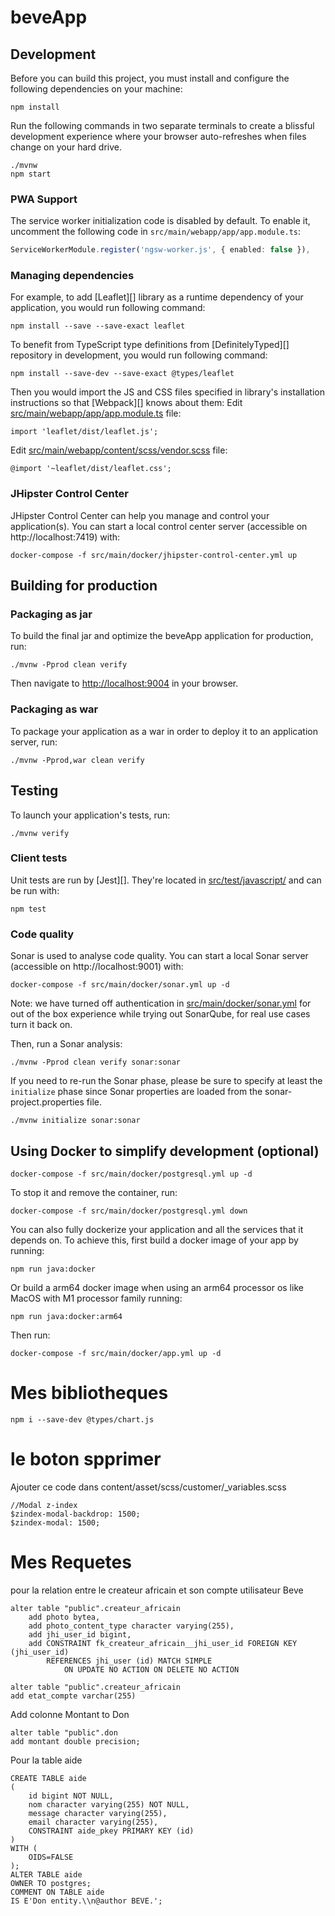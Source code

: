 # beveApp

## Development

Before you can build this project, you must install and configure the following dependencies on your machine:

```
npm install
```


Run the following commands in two separate terminals to create a blissful development experience where your browser
auto-refreshes when files change on your hard drive.

```
./mvnw
npm start
```

### PWA Support

The service worker initialization code is disabled by default. To enable it, uncomment the following code in `src/main/webapp/app/app.module.ts`:

```typescript
ServiceWorkerModule.register('ngsw-worker.js', { enabled: false }),
```

### Managing dependencies

For example, to add [Leaflet][] library as a runtime dependency of your application, you would run following command:

```
npm install --save --save-exact leaflet
```

To benefit from TypeScript type definitions from [DefinitelyTyped][] repository in development, you would run following command:

```
npm install --save-dev --save-exact @types/leaflet
```

Then you would import the JS and CSS files specified in library's installation instructions so that [Webpack][] knows about them:
Edit [src/main/webapp/app/app.module.ts](src/main/webapp/app/app.module.ts) file:

```
import 'leaflet/dist/leaflet.js';
```

Edit [src/main/webapp/content/scss/vendor.scss](src/main/webapp/content/scss/vendor.scss) file:

```
@import '~leaflet/dist/leaflet.css';
```

### JHipster Control Center

JHipster Control Center can help you manage and control your application(s). You can start a local control center server (accessible on http://localhost:7419) with:

```
docker-compose -f src/main/docker/jhipster-control-center.yml up
```

## Building for production

### Packaging as jar

To build the final jar and optimize the beveApp application for production, run:

```
./mvnw -Pprod clean verify
```

Then navigate to [http://localhost:9004](http://localhost:9004) in your browser.

### Packaging as war

To package your application as a war in order to deploy it to an application server, run:

```
./mvnw -Pprod,war clean verify
```

## Testing

To launch your application's tests, run:

```
./mvnw verify
```

### Client tests

Unit tests are run by [Jest][]. They're located in [src/test/javascript/](src/test/javascript/) and can be run with:

```
npm test
```

### Code quality

Sonar is used to analyse code quality. You can start a local Sonar server (accessible on http://localhost:9001) with:

```
docker-compose -f src/main/docker/sonar.yml up -d
```

Note: we have turned off authentication in [src/main/docker/sonar.yml](src/main/docker/sonar.yml) for out of the box experience while trying out SonarQube, for real use cases turn it back on.

Then, run a Sonar analysis:

```
./mvnw -Pprod clean verify sonar:sonar
```

If you need to re-run the Sonar phase, please be sure to specify at least the `initialize` phase since Sonar properties are loaded from the sonar-project.properties file.

```
./mvnw initialize sonar:sonar
```

## Using Docker to simplify development (optional)

```
docker-compose -f src/main/docker/postgresql.yml up -d
```

To stop it and remove the container, run:

```
docker-compose -f src/main/docker/postgresql.yml down
```

You can also fully dockerize your application and all the services that it depends on.
To achieve this, first build a docker image of your app by running:

```
npm run java:docker
```

Or build a arm64 docker image when using an arm64 processor os like MacOS with M1 processor family running:

```
npm run java:docker:arm64
```

Then run:

```
docker-compose -f src/main/docker/app.yml up -d

```

# Mes bibliotheques

```
npm i --save-dev @types/chart.js

```

# le boton spprimer

Ajouter ce code dans content/asset/scss/customer/\_variables.scss

```
//Modal z-index
$zindex-modal-backdrop: 1500;
$zindex-modal: 1500;
```

# Mes Requetes

pour la relation entre le createur africain et son compte utilisateur Beve

```
alter table "public".createur_africain
    add photo bytea,
    add photo_content_type character varying(255),
    add jhi_user_id bigint,
    add CONSTRAINT fk_createur_africain__jhi_user_id FOREIGN KEY (jhi_user_id)
        REFERENCES jhi_user (id) MATCH SIMPLE
            ON UPDATE NO ACTION ON DELETE NO ACTION
```

```
alter table "public".createur_africain
add etat_compte varchar(255)
```

Add colonne Montant to Don

```
alter table "public".don
add montant double precision;
```

Pour la table aide

```
CREATE TABLE aide
(
    id bigint NOT NULL,
    nom character varying(255) NOT NULL,
    message character varying(255),
    email character varying(255),
    CONSTRAINT aide_pkey PRIMARY KEY (id)
)
WITH (
    OIDS=FALSE
);
ALTER TABLE aide
OWNER TO postgres;
COMMENT ON TABLE aide
IS E'Don entity.\\n@author BEVE.';
```
